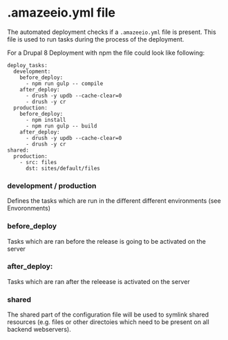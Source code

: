 # .amazeeio.yml file

The automated deployment checks if a `.amazeeio.yml` file is present. This file is used to run tasks during the process of the deployment.

For a Drupal 8 Deployment with npm the file could look like following:
```
deploy_tasks:
  development:
    before_deploy:
      - npm run gulp -- compile
    after_deploy:
      - drush -y updb --cache-clear=0
      - drush -y cr
  production:
    before_deploy:
      - npm install
      - npm run gulp -- build
    after_deploy:
      - drush -y updb --cache-clear=0
      - drush -y cr
shared:
  production:
    - src: files
      dst: sites/default/files
```

### development / production
Defines the tasks which are run in the different different environments (see Envoronments)

### before_deploy
Tasks which are ran before the release is going to be activated on the server

### after_deploy:
Tasks which are ran after the releease is activated on the server

### shared
The shared part of the configuration file will be used to symlink shared resources (e.g. files or other directoies which need to be present on all backend webservers).
